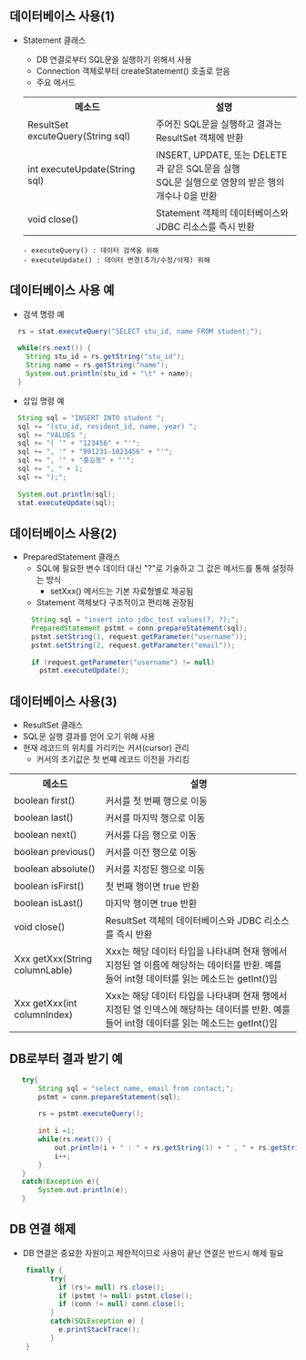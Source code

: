 ## 데이터베이스 사용(1)
- Statement 클래스
  - DB 연결로부터 SQL문을 실행하기 위해서 사용
  - Connection 객체로부터 createStatement() 호출로 얻음
  - 주요 메서드
  <table>
  <th> 메소드
  <th> 설명
  <tr>
    <td> ResultSet excuteQuery(String sql)
    <td> 주어진 SQL문을 실행하고 결과는 ResultSet 객체에 반환
  </tr>
  <tr>
    <td> int executeUpdate(String sql)
    <td> INSERT, UPDATE, 또는 DELETE과 같은 SQL문을 실행 <br/>
         SQL문 실행으로 영향의 받은 행의 개수나 0을 반환
  </tr>
  <tr>
    <td> void close()
    <td> Statement 객체의 데이터베이스와 JDBC 리소스를 즉시 반환
  </tr>
  </table>
  
      - executeQuery() : 데이터 검색을 위해
      - executeUpdate() : 데이터 변경(추가/수정/삭제) 위해

## 데이터베이스 사용 예
- 검색 명령 예
```java
  rs = stat.executeQuery("SELECT stu_id, name FROM student;");
  
  while(rs.next()) {
    String stu_id = rs.getString("stu_id");
    String name = rs.getString("name");
    System.out.println(stu_id + "\t" + name);
  }
```

- 삽입 명령 예
```java
  String sql = "INSERT INTO student ";
  sql += "(stu_id, resident_id, name, year) ";
  sql += "VALUES ";
  sql += "( '" + "123456" + "'";
  sql += ", '" + "991231-1023456" + "'";
  sql += ", '" + "홍길동" + "'";
  sql += ", " + 1;
  sql += ");";
  
  System.out.println(sql);
  stat.executeUpdate(sql);
```

## 데이터베이스 사용(2)
- PreparedStatement 클래스
  - SQL에 필요한 변수 데이터 대신 "?"로 기술하고 그 값은 메서드를 통해 설정하는 방식
    - setXxx() 메서드는 기본 자료형별로 제공됨
  - Statement 객체보다 구조적이고 편리해 권장됨
  ```java
    String sql = "insert into jdbc_test values(?, ?);";
    PreparedStatement pstmt = conn.prepareStatement(sql);
    pstmt.setString(1, request.getParameter("username"));
    pstmt.setString(2, request.getParameter("email"));
    
    if (request.getParameter("username") != null)
      pstmt.executeUpdate();
  ```
 
 ## 데이터베이스 사용(3)
 - ResultSet 클래스
  - SQL문 실행 결과를 얻어 오기 위해 사용
  - 현재 레코드의 위치를 가리키는 커서(cursor) 관리
    - 커서의 초기값은 첫 번쨰 레코드 이전을 가리킴
<table>
  <th>메소드
  <th>설명
  <tr>
    <td> boolean first()
    <td> 커서를 첫 번째 행으로 이동
  </tr>
  <tr>
    <td> boolean last()
    <td> 커서를 마지막 행으로 이동
  </tr>
  <tr>
    <td> boolean next()
    <td> 커서를 다음 행으로 이동
  </tr>
  <tr>
    <td> boolean previous()
    <td> 커서를 이전 행으로 이동
  </tr>
  <tr>
    <td> boolean absolute()
    <td> 커서를 지정된 행으로 이동
  </tr>
  <tr>
    <td> boolean isFirst()
    <td> 첫 번째 행이면 true 반환
  </tr>
  <tr>
    <td> boolean isLast()
    <td> 마지막 행이면 true 반환
  </tr>
  <tr>
    <td> void close()
    <td> ResultSet 객체의 데이터베이스와 JDBC 리소스를 즉시 반환
  </tr>
  <tr>
    <td> Xxx getXxx(String columnLable) 
    <td> Xxx는 해당 데이터 타입을 나타내며 현재 행에서 지정된 열 이름에 해당하는 데이터를 반환. 예를 들어 int형 데이터를 읽는 메소드는 getInt()임
  </tr>
  <tr>
    <td> Xxx getXxx(int columnIndex) 
    <td> Xxx는 해당 데이터 타입을 나타내며 현재 행에서 지정된 열 인덱스에 해당하는 데이터를 반환. 예를 들어 int형 데이터를 읽는 메소드는 getInt()임
  </tr>  
</table> 

 ## DB로부터 결과 받기 예
 ``` java
    try{
		String sql = "select name, email from contact;";
		pstmt = conn.prepareStatement(sql);
		
		rs = pstmt.executeQuery();
		
		int i =1;
		while(rs.next()) {
			out.println(i + " : " + rs.getString(1) + " , " + rs.getString("email") + "<br />");
			i++;
		}
	}
	catch(Exception e){
		System.out.println(e);
	}
```
    
## DB 연결 해제
- DB 연결은 중요한 자원이고 제한적이므로 사용이 끝난 연결은 반드시 해제 필요
``` java
    finally {
          try{
            if (rs!= null) rs.close();
            if (pstmt != null) pstmt.close();
            if (conn != null) conn.close();
          }
          catch(SQLException e) {
            e.printStackTrace();
          }
    }
```
